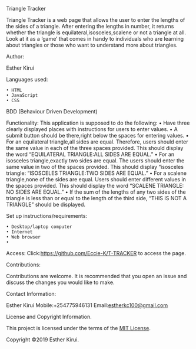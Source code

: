 Triangle Tracker

Triangle Tracker is a web page that allows the user to enter the lengths of the sides of a triangle. After entering the lengths in number, it returns whether the triangle is equilateral,isosceles,scalene or not a triangle at all. 
Look at it as a ‘game’ that comes in handy to individuals who are learning about triangles or those who want to understand more about triangles.

Author:

Esther Kirui

Languages used:

    • HTML
    • JavaScript
    • CSS


BDD (Behaviour Driven Development)

Functionality:
This application is supposed to do the following:
    • Have three clearly displayed places with instructions for  users to enter values. 
    • A submit button should be there,right below the spaces for entering values.
    • For an equilateral triangle,all sides are equal. Therefore, users should enter the same value in each of the three spaces provided. This should display the word “EQUILATERAL TRIANGLE:ALL SIDES ARE EQUAL.”
    • For an isosceles triangle,exactly two sides are equal. The users should enter the same value in two of the spaces provided. This should display “isosceles triangle: “ISOSCELES TRIANGLE:TWO SIDES ARE EQUAL.”
    • For a scalene triangle,none of the sides are equal. Users should enter different values in the spaces provided. This should display the word “SCALENE TRIANGLE: NO SIDES ARE EQUAL.”
    • If the sum of the lengths of any two sides of the triangle is less than or equal to the length of the third side, “THIS IS NOT A TRIANGLE” should be displayed.

Set up instructions/requirements:

    • Desktop/laptop computer
    • Internet
    • Web browser
    • 
Access:
Click:https://github.com/Eccie-K/T-TRACKER to access the page.


Contributions:

Contributions are welcome. It is recommended that you open an issue and discuss the changes you would like to make.


Contact Information:

Esther Kirui
Mobile:+254775946131
Email:estherkc100@gmail.com


License and Copyright Information.

This project is licensed under the terms of the <a href="https://choosealicense.com/licenses/mit/">MIT License</a>.

Copyright ©2019 Esther Kirui.





